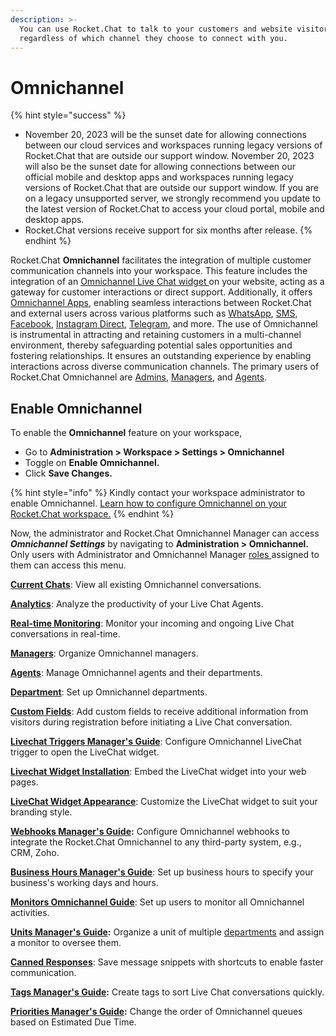 ```yaml
---
description: >-
  You can use Rocket.Chat to talk to your customers and website visitors,
  regardless of which channel they choose to connect with you.
---
```


# Omnichannel

{% hint style="success" %}
* November 20, 2023 will be the sunset date for allowing connections between our cloud services and workspaces running legacy versions of Rocket.Chat that are outside our support window. November 20, 2023 will also be the sunset date for allowing connections between our official mobile and desktop apps and workspaces running legacy versions of Rocket.Chat that are outside our support window. If you are on a legacy unsupported server, we strongly recommend you update to the latest version of Rocket.Chat to access your cloud portal, mobile and desktop apps.
* Rocket.Chat versions receive support for six months after release.
{% endhint %}

Rocket.Chat **Omnichannel** facilitates the integration of multiple customer communication channels into your workspace. This feature includes the integration of an [Omnichannel Live Chat widget ](livechat-widget-installation.md)on your website, acting as a gateway for customer interactions or direct support. Additionally, it offers  [Omnichannel Apps](../../extend-rocket.chat-capabilities/rocket.chat-marketplace/rocket.chat-public-apps-guides/omnichannel-apps/), enabling seamless interactions between Rocket.Chat and external users across various platforms such as [WhatsApp](../../extend-rocket.chat-capabilities/rocket.chat-marketplace/rocket.chat-public-apps-guides/omnichannel-apps/whatsapp/), [SMS](../workspace-administration/settings/sms.md), [Facebook](../../extend-rocket.chat-capabilities/rocket.chat-marketplace/rocket.chat-public-apps-guides/omnichannel-apps/facebook-app/), [Instagram Direct](../../extend-rocket.chat-capabilities/rocket.chat-marketplace/rocket.chat-public-apps-guides/omnichannel-apps/instagram-direct/), [Telegram](../../extend-rocket.chat-capabilities/rocket.chat-marketplace/rocket.chat-public-apps-guides/omnichannel-apps/telegram-app/), and more. The use of Omnichannel is instrumental in attracting and retaining customers in a multi-channel environment, thereby safeguarding potential sales opportunities and fostering relationships. It ensures an outstanding experience by enabling interactions across diverse communication channels. The primary users of Rocket.Chat Omnichannel are [Admins](./), [Managers](managers.md), and [Agents](agents.md).

## Enable Omnichannel&#x20;

To enable the **Omnichannel** feature on your workspace,

* Go to **Administration > Workspace > Settings > Omnichannel**
* Toggle on **Enable Omnichannel.**
* Click **Save Changes.**

{% hint style="info" %}
Kindly contact your workspace administrator to enable Omnichannel. [Learn how to configure Omnichannel on your Rocket.Chat workspace.](../workspace-administration/settings/omnichannel-admins-guide/)
{% endhint %}

Now, the administrator and Rocket.Chat Omnichannel Manager can access _**Omnichannel Settings**_ by navigating to **Administration > Omnichannel.** Only users with Administrator and Omnichannel Manager [roles ](../../setup-and-configure/roles-in-rocket.chat.md)assigned to them can access this menu.

[**Current Chats**](current-chats.md): View all existing Omnichannel conversations.

[**Analytics**](analytics.md): Analyze the productivity of your Live Chat Agents.

[**Real-time Monitoring**](real-time-monitoring.md): Monitor your incoming and ongoing Live Chat conversations in real-time.

[**Managers**](managers.md): Organize Omnichannel managers.

[**Agents**](agents.md): Manage Omnichannel agents and their departments.

[**Department**](departments.md): Set up Omnichannel departments.

[**Custom Fields**](../workspace-administration/settings/account-settings/custom-fields.md): Add custom fields to receive additional information from visitors during registration before initiating a Live Chat conversation.

[**Livechat Triggers Manager's Guide**](livechat-triggers.md): Configure Omnichannel LiveChat trigger to open the LiveChat widget.

[**Livechat Widget Installation**](livechat-widget-installation.md): Embed the LiveChat widget into your web pages.

[**LiveChat Widget Appearance**](livechat-widget-appearance.md): Customize the LiveChat widget to suit your branding style.

[**Webhooks Manager's Guide**](webhooks.md)**:** Configure Omnichannel webhooks to integrate the Rocket.Chat Omnichannel to any third-party system, e.g., CRM, Zoho.

[**Business Hours Manager's Guide**](business-hours.md): Set up business hours to specify your business's working days and hours.

[**Monitors Omnichannel Guide**](monitors.md): Set up users to monitor all Omnichannel activities.

[**Units Manager's Guide**](units.md)**:**  Organize a unit of multiple [departments](departments.md) and assign a monitor to oversee them.

[**Canned Responses**](canned-responses/): Save message snippets with shortcuts to enable faster communication.

[**Tags Manager's Guide**](tags.md)**:** Create tags to sort Live Chat conversations quickly.

[**Priorities Manager's Guide**](priorities.md)**:** Change the order of Omnichannel queues based on Estimated Due Time.
